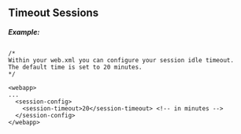 Timeout Sessions 
-----------------

***Example:***

~~~~~~~~~~~~~~~~~~~~~~~~~~~~~~~~~~~~~~~~~~~~~~~~~~~~~~~~~~~~~~~~~~~~~

/*
Within your web.xml you can configure your session idle timeout.
The default time is set to 20 minutes.
*/

<webapp>
...
  <session-config>
    <session-timeout>20</session-timeout> <!-- in minutes -->
  </session-config>
</webapp>



~~~~~~~~~~~~~~~~~~~~~~~~~~~~~~~~~~~~~~~~~~~~~~~~~~~~~~~~~~~~~~~~~~~~~